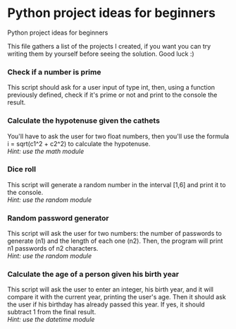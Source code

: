 # Python project ideas for beginners
Python project ideas for beginners

This file gathers a list of the projects I created, if you want you can try writing them by yourself before seeing the solution. Good luck :)

### Check if a number is prime
 This script should ask for a user input of type int, then, using a function previously defined, check if it's prime or not and print to the console the result.

### Calculate the hypotenuse given the cathets
 You'll have to ask the user for two float numbers, then you'll use the formula i = sqrt(c1^2 + c2^2) to calculate the hypotenuse.  
 *Hint: use the math module*

### Dice roll
 This script will generate a random number in the interval [1,6] and print it to the console.  
 *Hint: use the random module*

### Random password generator
 This script will ask the user for two numbers: the number of passwords to generate (n1) and the length of each one (n2). Then, the program will print n1 passwords of n2 characters.  
 *Hint: use the random module*

### Calculate the age of a person given his birth year
 This script will ask the user to enter an integer, his birth year, and it will compare it with the current year, printing the user's age. Then it should ask the user if his birthday has already passed this year. If yes, it should subtract 1 from the final result.  
 *Hint: use the datetime module*

